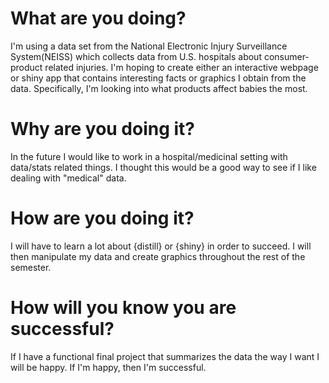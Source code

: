 # What are you doing?
I'm using a data set from the National Electronic Injury Surveillance System(NEISS) which collects data from U.S. hospitals about consumer-product related injuries. I'm hoping to create either an interactive webpage or shiny app that contains interesting facts or graphics I obtain from the data. Specifically, I'm looking into what products affect babies the most.
# Why are you doing it?
In the future I would like to work in a hospital/medicinal setting with data/stats related things. I thought this would be a good way to see if I like dealing with "medical" data.
# How are you doing it?
I will have to learn a lot about {distill} or {shiny} in order to succeed. I will then manipulate my data and create graphics throughout the rest of the semester.
# How will you know you are successful?
If I have a functional final project that summarizes the data the way I want I will be happy. If I'm happy, then I'm successful.
